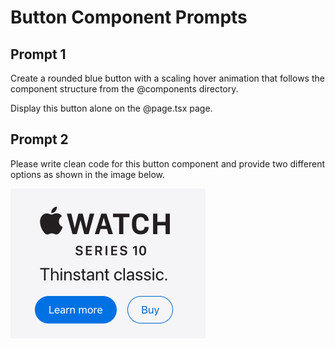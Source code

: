 # Button Component Prompts

## Prompt 1
Create a rounded blue button with a scaling hover animation that follows the component structure from the @components directory.

Display this button alone on the @page.tsx page.

## Prompt 2
Please write clean code for this button component and provide two different options as shown in the image below.

![Button Component Demo](./image.png)